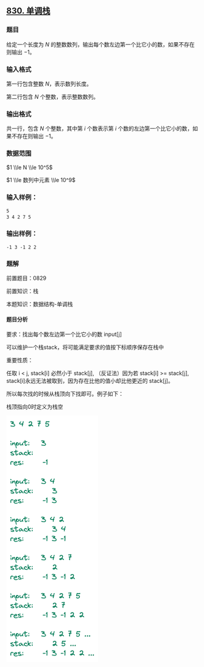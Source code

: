 ## [830\. 单调栈](https://www.acwing.com/problem/content/832/)

### 题目

给定一个长度为 $N$ 的整数数列，输出每个数左边第一个比它小的数，如果不存在则输出 $-1$。

### 输入格式

第一行包含整数 $N$，表示数列长度。

第二行包含 $N$ 个整数，表示整数数列。

### 输出格式

共一行，包含 $N$ 个整数，其中第 $i$ 个数表示第 $i$ 个数的左边第一个比它小的数，如果不存在则输出 $-1$。

### 数据范围

$1 \\le N \\le 10^5$

$1 \\le 数列中元素 \\le 10^9$

### 输入样例：

```
5
3 4 2 7 5
```

### 输出样例：

```
-1 3 -1 2 2
```

### 题解

前置题目：0829

前置知识：栈

本题知识：数据结构-单调栈

#### 题目分析

要求：找出每个数左边第一个比它小的数 input[j]

可以维护一个栈stack，将可能满足要求的值按下标顺序保存在栈中

重要性质：

任取 i < j, stack[i] 必然小于 stack[j],  （反证法）因为若 stack[i] >= stack[j], stack[i]永远无法被取到，因为存在比他的值小却比他更近的 stack[j]。

所以每次找的时候从栈顶向下找即可。例子如下：

栈顶指向0时定义为栈空

 ![st](https://raw.githubusercontent.com/luxcgo/imgs4md/master/img/st.png)
